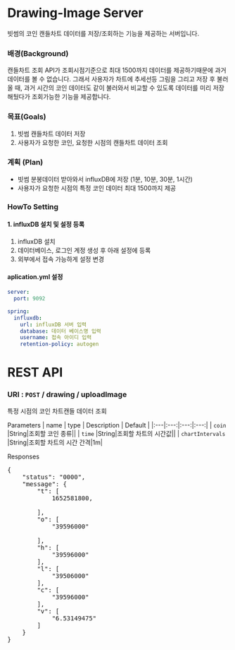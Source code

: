 # Drawing-Image Server

빗썸의 코인 캔들차트 데이터를 저장/조회하는 기능을 제공하는 서버입니다.

### 배경(Background)

캔들차트 조회 API가 조회시점기준으로 최대 1500까지 데이터를 제공하기때문에 과거 데이터를 볼 수 없습니다. 그래서 사용자가 차트에 추세선등 그림을 그리고 저장 후 불러올 때, 과거 시간의 코인 데이터도 같이 불러와서 비교할 수 있도록 데이터를 미리 저장해뒀다가 조회가능한 기능을 제공합니다.


### 목표(Goals)

1. 빗썸 캔들차트 데이터 저장
2. 사용자가 요청한 코인, 요청한 시점의 캔들차트 데이터 조회


### 계획 (Plan)
* 빗썸 분봉데이터 받아와서 influxDB에 저장 (1분, 10분, 30분, 1시간)
* 사용자가 요청한 시점의 특정 코인 데이터 최대 1500까지 제공


### HowTo Setting

#### 1. influxDB 설치 및 설정 등록
1. influxDB 설치
2. 데이터베이스, 로그인 계정 생성 후 아래 설정에 등록
3. 외부에서 접속 가능하게 설정 변경


#### aplication.yml 설정

```yml
server:
  port: 9092

spring:
  influxdb:
    url: influxDB 서버 입력
    database: 데이터 베이스명 입력
    username: 접속 아이디 입력
    retention-policy: autogen

```



# REST API

### URI : `POST` / drawing / uploadImage
특정 시점의 코인 차트캔들 데이터 조회 

Parameters
| name | type | Description | Default |
|:---|:---:|:---:|:---:|
| `coin` |String|조회할 코인 종류||
| `time` |String|조회할 차트의 시간값||
| `chartIntervals` |String|조회할 차트의 시간 간격|1m|

Responses
<pre>
{
    "status": "0000",
    "message": {
        "t": [
            1652581800,
           
        ],
        "o": [
            "39596000"
 
        ],
        "h": [
            "39596000"
        ],
        "l": [
            "39506000"
        ],
        "c": [
            "39596000"
        ], 
        "v": [
            "6.53149475"
        ]
    }
}
</pre>



